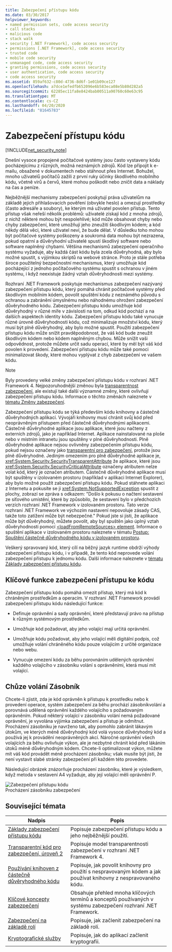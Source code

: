 ```yaml
---
title: Zabezpečení přístupu kódu
ms.date: 03/30/2017
helpviewer_keywords:
- named permission sets, code access security
- call stacks
- malicious code
- stack walk
- security [.NET Framework], code access security
- permissions [.NET Framework], code access security
- trusted code
- mobile code security
- unmanaged code, code access security
- granting permissions, code access security
- user authentication, code access security
- code access security
ms.assetid: 859af632-c80d-4736-8d6f-1e01b09ce127
ms.openlocfilehash: a7dce1efedfb652096e6b583eca08e5b80d282a5
ms.sourcegitcommit: 62285ec11fa8e8424bab00511a90760c60e63c95
ms.translationtype: MT
ms.contentlocale: cs-CZ
ms.lasthandoff: 04/20/2020
ms.locfileid: "81645783"
---
```

# <a name="code-access-security"></a>Zabezpečení přístupu kódu
[!INCLUDE[net_security_note](../../../includes/net-security-note-md.md)]  
  
 Dnešní vysoce propojené počítačové systémy jsou často vystaveny kódu pocházejícímu z různých, možná neznámých zdrojů. Kód lze připojit k e-mailu, obsažené v dokumentech nebo stáhnout přes Internet. Bohužel, mnoho uživatelů počítačů zažili z první ruky účinky škodlivého mobilního kódu, včetně virů a červů, které mohou poškodit nebo zničit data a náklady na čas a peníze.  
  
 Nejběžnější mechanismy zabezpečení poskytují práva uživatelům na základě jejich přihlašovacích pověření (obvykle heslo) a omezují prostředky (často adresáře a soubory), ke kterým má uživatel povolen přístup. Tento přístup však neřeší několik problémů: uživatelé získají kód z mnoha zdrojů, z nichž některé mohou být nespolehlivé; kód může obsahovat chyby nebo chyby zabezpečení, které umožňují jeho zneužití škodlivým kódem; a kód někdy dělá věci, které uživatel neví, že bude dělat. V důsledku toho mohou být počítačové systémy poškozeny a soukromá data mohou být nezrazena, pokud opatrní a důvěryhodní uživatelé spustí škodlivý software nebo software naplněný chybami. Většina mechanismů zabezpečení operačního systému vyžaduje, aby každá část kódu byla zcela důvěryhodná, aby bylo možné spustit, s výjimkou skriptů na webové stránce. Proto je stále potřeba široce použitelný bezpečnostní mechanismus, který umožňuje kód pocházející z jednoho počítačového systému spustit s ochranou v jiném systému, i když neexistuje žádný vztah důvěryhodnosti mezi systémy.  
  
 Rozhraní .NET Framework poskytuje mechanismus zabezpečení nazývaný zabezpečení přístupu kódu, který pomáhá chránit počítačové systémy před škodlivým mobilním kódem, povolit spuštění kódu z neznámého původu s ochranou a zabránění úmyslnému nebo náhodnému ohrožení zabezpečení důvěryhodného kódu. Zabezpečení přístupu kódu umožňuje kód důvěryhodný v různé míře v závislosti na tom, odkud kód pochází a na dalších aspektech identity kódu. Zabezpečení přístupu kódu také vynucuje různé úrovně důvěryhodnosti kódu, což minimalizuje množství kódu, který musí být plně důvěryhodný, aby bylo možné spustit. Použití zabezpečení přístupu kódu může snížit pravděpodobnost, že váš kód bude zneužit škodlivým kódem nebo kódem naplněným chybou. Může snížit vaši odpovědnost, protože můžete určit sadu operací, které by měl být váš kód povolen k provedení. Zabezpečení přístupu kódu může také pomoci minimalizovat škody, které mohou vyplývat z chyb zabezpečení ve vašem kódu.  
  
> [!NOTE]
> Byly provedeny velké změny zabezpečení přístupu kódu v rozhraní .NET Framework 4. Nejpozoruhodnější změnou byla [transparentnost zabezpečení](security-transparent-code.md), ale existují také další významné změny, které ovlivňují zabezpečení přístupu kódu. Informace o těchto změnách naleznete v [tématu Změny zabezpečení](https://docs.microsoft.com/previous-versions/dotnet/framework/security/security-changes).  
  
 Zabezpečení přístupu kódu se týká především kódu knihovny a částečně důvěryhodných aplikací. Vývojáři knihovny musí chránit svůj kód před neoprávněným přístupem před částečně důvěryhodnými aplikacemi. Částečně důvěryhodné aplikace jsou aplikace, které jsou načteny z externích zdrojů, jako je například Internet. Aplikace nainstalované na ploše nebo v místním intranetu jsou spuštěny v plné důvěryhodnosti. Plně důvěryhodné aplikace nejsou ovlivněny zabezpečením přístupu kódu, pokud nejsou označeny jako [transparentní pro zabezpečení](security-transparent-code.md), protože jsou plně důvěryhodné. Jediným omezením pro plně důvěryhodné aplikace je, <xref:System.Security.SecurityTransparentAttribute> že aplikace, které jsou <xref:System.Security.SecurityCriticalAttribute> označeny atributem nelze volat kód, který je označen atributem. Částečně důvěryhodné aplikace musí být spuštěny v izolovaném prostoru (například v aplikaci Internet Explorer), aby bylo možné použít zabezpečení přístupu kódu. Pokud stáhnete aplikaci z Internetu a pokusíte se ji <xref:System.NotSupportedException> spustit z plochy, zobrazí se zpráva s odkazem: "Došlo k pokusu o načtení sestavení ze síťového umístění, které by způsobilo, že sestavení bylo v předchozích verzích rozhraní .NET Framework v izolovaném prostoru. Tato verze rozhraní .NET Framework ve výchozím nastavení nepovoluje zásady CAS, takže toto zatížení může být nebezpečné." Pokud jste si jisti, že aplikace může být důvěryhodný, můžete povolit, aby byl spuštěn jako úplný vztah důvěryhodnosti pomocí [ \<loadFromRemoteSources> element](../configure-apps/file-schema/runtime/loadfromremotesources-element.md). Informace o spuštění aplikace v izolovaném prostoru naleznete v tématu [Postup: Spuštění částečně důvěryhodného kódu v izolovaném prostoru](how-to-run-partially-trusted-code-in-a-sandbox.md).  
  
 Veškerý spravovaný kód, který cílí na běžný jazyk runtime obdrží výhody zabezpečení přístupu kódu, i v případě, že tento kód neprovede volání zabezpečení přístupu k jednomu kódu. Další informace naleznete v [tématu Základy zabezpečení přístupu kódu](code-access-security-basics.md).  
  
<a name="key_functions"></a>
## <a name="key-functions-of-code-access-security"></a>Klíčové funkce zabezpečení přístupu ke kódu  
 Zabezpečení přístupu kódu pomáhá omezit přístup, který má kód k chráněným prostředkům a operacím. V rozhraní .NET Framework provádí zabezpečení přístupu kódu následující funkce:  
  
- Definuje oprávnění a sady oprávnění, které představují právo na přístup k různým systémovým prostředkům.  
  
- Umožňuje kód požadovat, aby jeho volající mají určitá oprávnění.  
  
- Umožňuje kódu požadovat, aby jeho volající měli digitální podpis, což umožňuje volání chráněného kódu pouze volajícím z určité organizace nebo webu.  
  
- Vynucuje omezení kódu za běhu porovnáním udělených oprávnění každého volajícího v zásobníku volání s oprávněními, která musí mít volající.  
  
<a name="walking_the_call_stack"></a>
## <a name="walking-the-call-stack"></a>Chůze volání Zásobník  
 Chcete-li zjistit, zda je kód oprávněn k přístupu k prostředku nebo k provedení operace, systém zabezpečení za běhu prochází zásobníkvolání a porovnává udělená oprávnění každého volajícího s požadovaným oprávněním. Pokud některý volající v zásobníku volání nemá požadované oprávnění, je vyvolána výjimka zabezpečení a přístup je odmítnut. Procházení zásobníku je navrženo tak, aby pomohlo zabránit lákavým útokům, ve kterých méně důvěryhodný kód volá vysoce důvěryhodný kód a používá jej k provádění neoprávněných akcí. Náročné oprávnění všech volajících za běhu ovlivňuje výkon, ale je nezbytné chránit kód před lákáním útoků méně důvěryhodným kódem. Chcete-li optimalizovat výkon, můžete mít váš kód provádět méně procházení zásobníku; však musíte být jisti, že není vystavit slabé stránky zabezpečení při každém této provedete.  
  
 Následující obrázek znázorňuje procházení zásobníku, které je výsledkem, když metoda v sestavení A4 vyžaduje, aby její volající měli oprávnění P.  
  
 ![Zabezpečení přístupu kódu](media/slide-10a.gif "slide_10a")  
Procházení zásobníku zabezpečení  
  
<a name="related_topics"></a>
## <a name="related-topics"></a>Související témata  
  
|Nadpis|Popis|  
|-----------|-----------------|  
|[Základy zabezpečení přístupu kódu](code-access-security-basics.md)|Popisuje zabezpečení přístupu kódu a jeho nejběžnější použití.|  
|[Transparentní kód pro zabezpečení, úroveň 2](security-transparent-code-level-2.md)|Popisuje model transparentnosti zabezpečení v rozhraní .NET Framework 4.|  
|[Používání knihoven z částečně důvěryhodného kódu](using-libraries-from-partially-trusted-code.md)|Popisuje, jak povolit knihovny pro použití s nespravovaným kódem a jak používat knihovny z nespravovaného kódu.|  
|[Klíčové koncepty zabezpečení](../../standard/security/key-security-concepts.md)|Obsahuje přehled mnoha klíčových termínů a konceptů používaných v systému zabezpečení rozhraní .NET Framework.|  
|[Zabezpečení na základě rolí](../../standard/security/role-based-security.md)|Popisuje, jak začlenit zabezpečení na základě rolí.|  
|[Kryptografické služby](../../standard/security/cryptographic-services.md)|Popisuje, jak do aplikací začlenit kryptografii.|
